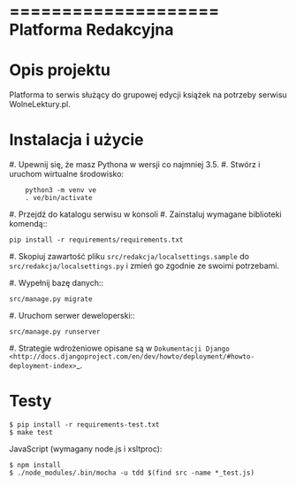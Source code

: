 ====================
Platforma Redakcyjna
====================

Opis projektu
=============
Platforma to serwis służący do grupowej edycji książek na potrzeby serwisu WolneLektury.pl.

Instalacja i użycie
===================
#. Upewnij się, że masz Pythona w wersji co najmniej 3.5.
#. Stwórz i uruchom wirtualne środowisko:

        python3 -m venv ve
        . ve/bin/activate

#. Przejdź do katalogu serwisu w konsoli
#. Zainstaluj wymagane biblioteki komendą::

	pip install -r requirements/requirements.txt

#. Skopiuj zawartość pliku `src/redakcja/localsettings.sample` do `src/redakcja/localsettings.py` i zmień go zgodnie ze swoimi potrzebami.

#. Wypełnij bazę danych::

	src/manage.py migrate

#. Uruchom serwer deweloperski::

	src/manage.py runserver

#. Strategie wdrożeniowe opisane są w `Dokumentacji Django <http://docs.djangoproject.com/en/dev/howto/deployment/#howto-deployment-index>`_.


Testy
====

    $ pip install -r requirements-test.txt
    $ make test

JavaScript (wymagany node.js i xsltproc):

    $ npm install
    $ ./node_modules/.bin/mocha -u tdd $(find src -name *_test.js)
